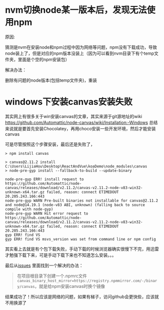 # nvm切换node某一版本后，发现无法使用npm

原因:

猜测是nvm在安装node和npm过程中因为网络等问题，npm没有下载成功，导致node装上了，但是对应的npm版本没装上（因为可以看到nvm目录下有个temp文件夹，里面是个空的npm安装包）


解决办法：

删除有问题的node版本(包括temp文件夹)，重装


# windows下安装canvas安装失败

其实网上有很多关于win安装canvas的文章，其实来源于git源地址的wiki
https://github.com/Automattic/node-canvas/wiki/Installation:-Windows 总结来说就是要首先安装Chocolatey，再用choco安装一些开发环境，然后才能安装canvas

可是尽管按照这个步骤安装，最后还是失败了，

```shell
> npm install canvas

> canvas@2.11.2 install C:\Users\LijiaHou\Desktop\ReactAndVue\koaDemo\node_modules\canvas
> node-pre-gyp install --fallback-to-build --update-binary

node-pre-gyp ERR! install request to https://github.com/Automattic/node-canvas/releases/download/v2.11.2/canvas-v2.11.2-node-v83-win32-unknown-x64.tar.gz failed, reason: connect ETIMEDOUT
20.205.243.166:443
node-pre-gyp WARN Pre-built binaries not installable for canvas@2.11.2 and node@14.19.1 (node-v83 ABI, unknown) (falling back to source compile with node-gyp)
node-pre-gyp WARN Hit error request to https://github.com/Automattic/node-canvas/releases/download/v2.11.2/canvas-v2.11.2-node-v83-win32-unknown-x64.tar.gz failed, reason: connect ETIMEDOUT 20.205.243.166:443
gyp ERR! find VS
gyp ERR! find VS msvs_version was set from command line or npm config
```

其实看上去就是有个包下载失败，手动下载的时候浏览器确实很慢下不完，用迅雷才勉强下载下来，可是手动下载下来也不知道怎么安装。。。

最后从[issues](https://github.com/Automattic/node-canvas/issues/2186) 里面找到一个解决的办法：

>在项目根目录下创建一个.npmrc文件 `canvas_binary_host_mirror=https://registry.npmmirror.com/-/binary/canvas`，就是给npm安装canvas时换个镜像

结果成功了！所以应该是网络的问题，如果有梯子，访问github会更快些，应该就不用换源了
